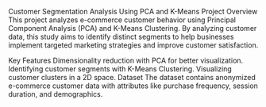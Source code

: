 Customer Segmentation Analysis Using PCA and K-Means
Project Overview
This project analyzes e-commerce customer behavior using Principal Component Analysis (PCA) and K-Means Clustering.
By analyzing customer data, this study aims to identify distinct segments to help businesses implement targeted marketing strategies and improve customer satisfaction.

Key Features
Dimensionality reduction with PCA for better visualization.
Identifying customer segments with K-Means Clustering.
Visualizing customer clusters in a 2D space.
Dataset
The dataset contains anonymized e-commerce customer data with attributes like purchase frequency, session duration, and demographics.

